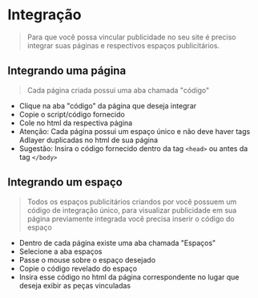 # Integração
> Para que você possa vincular publicidade no seu site é preciso integrar suas páginas e respectivos espaços publicitários.

## Integrando uma página
> Cada página criada possui uma aba chamada "código"

* Clique na aba "código" da página que deseja integrar
* Copie o script/código fornecido
* Cole no html da respectiva página
* Atenção: Cada página possui um espaço único e não deve haver tags Adlayer duplicadas no html de sua página
* Sugestão: Insira o código fornecido dentro da tag ```<head>``` ou antes da tag ```</body>```

## Integrando um espaço
> Todos os espaços publicitários criandos por você possuem um código de integração único, 
para visualizar publicidade em sua página previamente integrada você precisa inserir o código do espaço

* Dentro de cada página existe uma aba chamada "Espaços"
* Selecione a aba espaços
* Passe o mouse sobre o espaço desejado
* Copie o código revelado do espaço
* Insira esse código no html da página correspondente no lugar que deseja exibir as peças vinculadas

